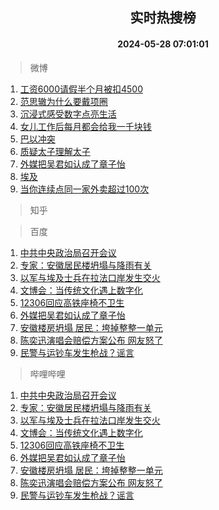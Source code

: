 <div align="center"><h2>实时热搜榜</h2><h4>2024-05-28 07:01:01</h4></div>

> 微博  

1. [工资6000请假半个月被扣4500](https://s.weibo.com/weibo?q=%23%E5%B7%A5%E8%B5%846000%E8%AF%B7%E5%81%87%E5%8D%8A%E4%B8%AA%E6%9C%88%E8%A2%AB%E6%89%A34500%23&t=31&band_rank=1&Refer=top)<br />
2. [范思辙为什么要戴项圈](https://s.weibo.com/weibo?q=%23%E8%8C%83%E6%80%9D%E8%BE%99%E4%B8%BA%E4%BB%80%E4%B9%88%E8%A6%81%E6%88%B4%E9%A1%B9%E5%9C%88%23&t=31&band_rank=2&Refer=top)<br />
3. [沉浸式感受数字点亮生活](https://s.weibo.com/weibo?q=%23%E6%B2%89%E6%B5%B8%E5%BC%8F%E6%84%9F%E5%8F%97%E6%95%B0%E5%AD%97%E7%82%B9%E4%BA%AE%E7%94%9F%E6%B4%BB%23&t=31&band_rank=3&Refer=top)<br />
4. [女儿工作后每月都会给我一千块钱](https://s.weibo.com/weibo?q=%E5%A5%B3%E5%84%BF%E5%B7%A5%E4%BD%9C%E5%90%8E%E6%AF%8F%E6%9C%88%E9%83%BD%E4%BC%9A%E7%BB%99%E6%88%91%E4%B8%80%E5%8D%83%E5%9D%97%E9%92%B1&t=31&band_rank=4&Refer=top)<br />
5. [巴以冲突](https://s.weibo.com/weibo?q=%23%E5%B7%B4%E4%BB%A5%E5%86%B2%E7%AA%81%23&t=31&band_rank=5&Refer=top)<br />
6. [质疑太子理解太子](https://s.weibo.com/weibo?q=%E8%B4%A8%E7%96%91%E5%A4%AA%E5%AD%90%E7%90%86%E8%A7%A3%E5%A4%AA%E5%AD%90&t=31&band_rank=6&Refer=top)<br />
7. [外媒把吴君如认成了章子怡](https://s.weibo.com/weibo?q=%23%E5%A4%96%E5%AA%92%E6%8A%8A%E5%90%B4%E5%90%9B%E5%A6%82%E8%AE%A4%E6%88%90%E4%BA%86%E7%AB%A0%E5%AD%90%E6%80%A1%23&t=31&band_rank=7&Refer=top)<br />
8. [埃及](https://s.weibo.com/weibo?q=%E5%9F%83%E5%8F%8A&t=31&band_rank=8&Refer=top)<br />
9. [当你连续点同一家外卖超过100次](https://s.weibo.com/weibo?q=%23%E5%BD%93%E4%BD%A0%E8%BF%9E%E7%BB%AD%E7%82%B9%E5%90%8C%E4%B8%80%E5%AE%B6%E5%A4%96%E5%8D%96%E8%B6%85%E8%BF%87100%E6%AC%A1%23&t=31&band_rank=9&Refer=top)<br />

> 知乎  


> 百度  

1. [中共中央政治局召开会议](https://www.baidu.com/s?wd=%E4%B8%AD%E5%85%B1%E4%B8%AD%E5%A4%AE%E6%94%BF%E6%B2%BB%E5%B1%80%E5%8F%AC%E5%BC%80%E4%BC%9A%E8%AE%AE&sa=fyb_news&rsv_dl=fyb_news)<br />
2. [专家：安徽居民楼坍塌与降雨有关](https://www.baidu.com/s?wd=%E4%B8%93%E5%AE%B6%EF%BC%9A%E5%AE%89%E5%BE%BD%E5%B1%85%E6%B0%91%E6%A5%BC%E5%9D%8D%E5%A1%8C%E4%B8%8E%E9%99%8D%E9%9B%A8%E6%9C%89%E5%85%B3&sa=fyb_news&rsv_dl=fyb_news)<br />
3. [以军与埃及士兵在拉法口岸发生交火](https://www.baidu.com/s?wd=%E4%BB%A5%E5%86%9B%E4%B8%8E%E5%9F%83%E5%8F%8A%E5%A3%AB%E5%85%B5%E5%9C%A8%E6%8B%89%E6%B3%95%E5%8F%A3%E5%B2%B8%E5%8F%91%E7%94%9F%E4%BA%A4%E7%81%AB&sa=fyb_news&rsv_dl=fyb_news)<br />
4. [文博会：当传统文化遇上数字化](https://www.baidu.com/s?wd=%E6%96%87%E5%8D%9A%E4%BC%9A%EF%BC%9A%E5%BD%93%E4%BC%A0%E7%BB%9F%E6%96%87%E5%8C%96%E9%81%87%E4%B8%8A%E6%95%B0%E5%AD%97%E5%8C%96&sa=fyb_news&rsv_dl=fyb_news)<br />
5. [12306回应高铁座椅不卫生](https://www.baidu.com/s?wd=12306%E5%9B%9E%E5%BA%94%E9%AB%98%E9%93%81%E5%BA%A7%E6%A4%85%E4%B8%8D%E5%8D%AB%E7%94%9F&sa=fyb_news&rsv_dl=fyb_news)<br />
6. [外媒把吴君如认成了章子怡](https://www.baidu.com/s?wd=%E5%A4%96%E5%AA%92%E6%8A%8A%E5%90%B4%E5%90%9B%E5%A6%82%E8%AE%A4%E6%88%90%E4%BA%86%E7%AB%A0%E5%AD%90%E6%80%A1&sa=fyb_news&rsv_dl=fyb_news)<br />
7. [安徽楼房坍塌 居民：垮掉整整一单元](https://www.baidu.com/s?wd=%E5%AE%89%E5%BE%BD%E6%A5%BC%E6%88%BF%E5%9D%8D%E5%A1%8C+%E5%B1%85%E6%B0%91%EF%BC%9A%E5%9E%AE%E6%8E%89%E6%95%B4%E6%95%B4%E4%B8%80%E5%8D%95%E5%85%83&sa=fyb_news&rsv_dl=fyb_news)<br />
8. [陈奕迅演唱会赔偿方案公布 网友怒了](https://www.baidu.com/s?wd=%E9%99%88%E5%A5%95%E8%BF%85%E6%BC%94%E5%94%B1%E4%BC%9A%E8%B5%94%E5%81%BF%E6%96%B9%E6%A1%88%E5%85%AC%E5%B8%83+%E7%BD%91%E5%8F%8B%E6%80%92%E4%BA%86&sa=fyb_news&rsv_dl=fyb_news)<br />
9. [民警与运钞车发生枪战？谣言](https://www.baidu.com/s?wd=%E6%B0%91%E8%AD%A6%E4%B8%8E%E8%BF%90%E9%92%9E%E8%BD%A6%E5%8F%91%E7%94%9F%E6%9E%AA%E6%88%98%EF%BC%9F%E8%B0%A3%E8%A8%80&sa=fyb_news&rsv_dl=fyb_news)<br />

> 哔哩哔哩  

1. [中共中央政治局召开会议](https://www.baidu.com/s?wd=%E4%B8%AD%E5%85%B1%E4%B8%AD%E5%A4%AE%E6%94%BF%E6%B2%BB%E5%B1%80%E5%8F%AC%E5%BC%80%E4%BC%9A%E8%AE%AE&sa=fyb_news&rsv_dl=fyb_news)<br />
2. [专家：安徽居民楼坍塌与降雨有关](https://www.baidu.com/s?wd=%E4%B8%93%E5%AE%B6%EF%BC%9A%E5%AE%89%E5%BE%BD%E5%B1%85%E6%B0%91%E6%A5%BC%E5%9D%8D%E5%A1%8C%E4%B8%8E%E9%99%8D%E9%9B%A8%E6%9C%89%E5%85%B3&sa=fyb_news&rsv_dl=fyb_news)<br />
3. [以军与埃及士兵在拉法口岸发生交火](https://www.baidu.com/s?wd=%E4%BB%A5%E5%86%9B%E4%B8%8E%E5%9F%83%E5%8F%8A%E5%A3%AB%E5%85%B5%E5%9C%A8%E6%8B%89%E6%B3%95%E5%8F%A3%E5%B2%B8%E5%8F%91%E7%94%9F%E4%BA%A4%E7%81%AB&sa=fyb_news&rsv_dl=fyb_news)<br />
4. [文博会：当传统文化遇上数字化](https://www.baidu.com/s?wd=%E6%96%87%E5%8D%9A%E4%BC%9A%EF%BC%9A%E5%BD%93%E4%BC%A0%E7%BB%9F%E6%96%87%E5%8C%96%E9%81%87%E4%B8%8A%E6%95%B0%E5%AD%97%E5%8C%96&sa=fyb_news&rsv_dl=fyb_news)<br />
5. [12306回应高铁座椅不卫生](https://www.baidu.com/s?wd=12306%E5%9B%9E%E5%BA%94%E9%AB%98%E9%93%81%E5%BA%A7%E6%A4%85%E4%B8%8D%E5%8D%AB%E7%94%9F&sa=fyb_news&rsv_dl=fyb_news)<br />
6. [外媒把吴君如认成了章子怡](https://www.baidu.com/s?wd=%E5%A4%96%E5%AA%92%E6%8A%8A%E5%90%B4%E5%90%9B%E5%A6%82%E8%AE%A4%E6%88%90%E4%BA%86%E7%AB%A0%E5%AD%90%E6%80%A1&sa=fyb_news&rsv_dl=fyb_news)<br />
7. [安徽楼房坍塌 居民：垮掉整整一单元](https://www.baidu.com/s?wd=%E5%AE%89%E5%BE%BD%E6%A5%BC%E6%88%BF%E5%9D%8D%E5%A1%8C+%E5%B1%85%E6%B0%91%EF%BC%9A%E5%9E%AE%E6%8E%89%E6%95%B4%E6%95%B4%E4%B8%80%E5%8D%95%E5%85%83&sa=fyb_news&rsv_dl=fyb_news)<br />
8. [陈奕迅演唱会赔偿方案公布 网友怒了](https://www.baidu.com/s?wd=%E9%99%88%E5%A5%95%E8%BF%85%E6%BC%94%E5%94%B1%E4%BC%9A%E8%B5%94%E5%81%BF%E6%96%B9%E6%A1%88%E5%85%AC%E5%B8%83+%E7%BD%91%E5%8F%8B%E6%80%92%E4%BA%86&sa=fyb_news&rsv_dl=fyb_news)<br />
9. [民警与运钞车发生枪战？谣言](https://www.baidu.com/s?wd=%E6%B0%91%E8%AD%A6%E4%B8%8E%E8%BF%90%E9%92%9E%E8%BD%A6%E5%8F%91%E7%94%9F%E6%9E%AA%E6%88%98%EF%BC%9F%E8%B0%A3%E8%A8%80&sa=fyb_news&rsv_dl=fyb_news)<br />
